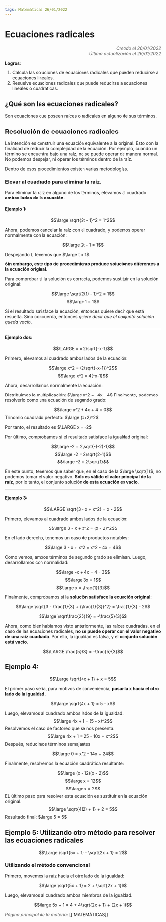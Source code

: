```yaml
---
tags: Matemáticas 26/01/2022
---
```


# Ecuaciones radicales
<div style="text-align: right; opacity: 0.7; font-style: italic;">Creado el 26/01/2022</div>
<div style="text-align: right; opacity: 0.7; font-style: italic;">Última actualización el 26/01/2022</div>

**Logros**: 
1) Calcula las soluciones de ecuaciones radicales que pueden reducirse a ecuaciones lineales.
2) Resuelve ecuaciones radicales que puede reducirse a ecuaciones lineales o cuadráticas.

## ¿Qué son las ecuaciones radicales?

Son ecuaciones que poseen raíces o radicales en alguno de sus términos. 

## Resolución de ecuaciones radicales

La intención es construir una ecuación equivalente a la original. Esto con la finalidad de reducir la complejidad de la ecuación.
Por ejemplo, cuando un término se encuentra bajo una raíz, no se puede operar de manera normal. No podemos despejar, ni operar los términos dentro de la raíz.

Dentro de esos procedimientos existen varias metodologías.

### Elevar al cuadrado para eliminar la raíz.

Para eliminar la raíz en alguno de los términos, elevamos al cuadrado **ambos lados de la ecuación**.

#### Ejemplo 1:

$$\large \sqrt{2t - 1}^2 = 1^2$$

Ahora, podemos cancelar la raíz con el cuadrado, y podemos operar normalmente con la ecuación:

$$\large 2t - 1 = 1$$

Despejando $t$, tenemos que $\large t = 1$.

**Sin embargo, este tipo de procedimiento produce soluciones diferentes a la ecuación original**.

Para comprobar si la solución es correcta, podemos sustituir en la solución original:

$$\large \sqrt{2(1) - 1}^2 = 1$$
$$\large 1 = 1$$

Si el resultado satisface la ecuación, entonces quiere decir que está resuelta. Sino concuerda, entonces *quiere decir que el conjunto solución queda vacío*.

--- 
#### Ejemplo dos:

$$\LARGE x = 2\sqrt{-x-1}$$

Primero, elevamos al cuadrado ambos lados de la ecuación:

$$\large x^2 = (2\sqrt{-x-1})^2$$
$$\large x^2 = 4(-x-1)$$

Ahora, desarrollamos normalmente la ecuación:

Distribuimos la multiplicación: $\large x^2 = -4x - 4$
Finalmente, podemos resolverlo como una ecuación de segundo grado:

$$\large x^2 + 4x + 4 = 0$$
Trinomio cuadrado perfecto: $\large (x+2)^2$

Por tanto, el resultado es $\LARGE x = -2$

Por último, comprobamos si el resultado satisface la igualdad original:

$$\large -2 = 2\sqrt{-(-2)-1}$$
$$\large -2 = 2\sqrt{2-1}$$
$$\large -2 = 2\sqrt{1}$$

En este punto, tenemos que saber que, en el caso de la $\large \sqrt{1}$, no podemos tomar el valor negativo. **Sólo es válido el valor principal de la raíz**, por lo tanto, el conjunto solución **de esta ecuación es vacío**.

---

#### Ejemplo 3:

$$\LARGE \sqrt{3 - x + x^2} = x - 2$$

Primero, elevamos al cuadrado ambos lados de la ecuación:

$$\large 3 - x + x^2 = (x - 2)^2$$

En el lado derecho, tenemos un caso de productos notables:

$$\large 3 - x + x^2 = x^2 - 4x + 4$$

Como vemos, ambos términos de segundo grado se eliminan. Luego, desarrollamos con normalidad:

$$\large -x + 4x = 4 - 3$$
$$\large 3x = 1$$
$$\large x = \frac{1}{3}$$

Finalmente, comprobamos si la **solución satisface la ecuación original**:

$$\large \sqrt{3 - \frac{1}{3} + (\frac{1}{3})^2} = \frac{1}{3} - 2$$

$$\large \sqrt\frac{25}{9} = -\frac{5}{3}$$

Ahora, como bien habíamos visto anteriormente, las raíces cuadradas, en el caso de las ecuaciones radicales, **no se puede operar con el valor negativo de una raíz cuadrada**. Por ello, la igualdad es falsa, y el **conjunto solución está vacío**.

$$\LARGE \frac{5}{3} = -\frac{5}{3}$$

## Ejemplo 4:

$$\Large \sqrt{4x + 1} + x = 5$$

El primer paso sería, para motivos de conveniencia, **pasar la x hacia el otro lado de la igualdad.**

$$\large \sqrt{4x + 1} = 5 - x$$

Luego, elevamos al cuadrado ambos lados de la igualdad.
$$\large 4x + 1 = (5 - x)^2$$
Resolvemos el caso de factoreo que se nos presenta.
$$\large 4x + 1 = 25 - 10x + x^2$$
Después, reducimos términos semajantes

$$\large 0 = x^2 - 14x + 24$$

Finalmente, resolvemos la ecuación cuadrática resultante:

$$\large (x - 12)(x - 2)$$
$$\large x = 12$$
$$\large x = 2$$
EL último paso para resolver esta ecuación es sustituir en la ecuación original.
$$\large \sqrt{4(2) + 1} + 2 = 5$$
Resultado final: $\large 5 = 5$

## Ejemplo 5: Utilizando otro método para resolver las ecuaciones radicales

$$\Large \sqrt{5x + 1} - \sqrt{2x + 1} = 2$$

### Utilizando el método convencional

Primero, movemos la raíz hacia el otro lado de la igualdad:

$$\large \sqrt{5x + 1} = 2 + \sqrt{2x + 1}$$

Luego, elevamos al cuadrado ambos miembros de la igualdad.

$$\large 5x + 1 = 4 + 4\sqrt{2x + 1} + (2x + 1)$$

<span style="opacity: 0.7; font-style: italic;">Página principal de la materia:</span> [['MATEMÁTICAS]]